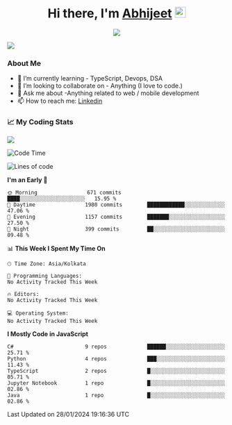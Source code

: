 <div align="center">
   <h1>Hi there, I'm <a href="">Abhijeet</a> <img src="https://media.giphy.com/media/hvRJCLFzcasrR4ia7z/giphy.gif" width="25px"> </h1>
   
   
   <img src="https://pronoun.cyou/x/y?subject=He&object=Him&height=20"> 
</div>

![](https://komarev.com/ghpvc/?username=abhijeetsingh-22)

<h3>About Me </h3>

<!-- - 🔭 I’m currently working on - My engineering Capstone Project -->
- 🌱 I’m currently learning - TypeScript, Devops, DSA
- 👯 I’m looking to collaborate on - Anything (I love to code.)
- 💬 Ask me about -Anything related to web / mobile development
- 📫 How to reach me: [Linkedin](https://www.linkedin.com/in/amabhijeet/)

### &#128200; My Coding Stats

<img align="center" src="https://github-readme-stats.vercel.app/api?username=abhijeetsingh-22&count_private=true&show_icons=true&theme=default&hide=stars" />

<!--START_SECTION:waka-->
![Code Time](http://img.shields.io/badge/Code%20Time-463%20hrs%2033%20mins-blue)

![Lines of code](https://img.shields.io/badge/From%20Hello%20World%20I%27ve%20Written-30.0%20million%20lines%20of%20code-blue)

**I'm an Early 🐤** 

```text
🌞 Morning                671 commits         ████░░░░░░░░░░░░░░░░░░░░░   15.95 % 
🌆 Daytime                1980 commits        ████████████░░░░░░░░░░░░░   47.06 % 
🌃 Evening                1157 commits        ███████░░░░░░░░░░░░░░░░░░   27.50 % 
🌙 Night                  399 commits         ██░░░░░░░░░░░░░░░░░░░░░░░   09.48 % 
```


📊 **This Week I Spent My Time On** 

```text
🕑︎ Time Zone: Asia/Kolkata

💬 Programming Languages: 
No Activity Tracked This Week

🔥 Editors: 
No Activity Tracked This Week

💻 Operating System: 
No Activity Tracked This Week
```

**I Mostly Code in JavaScript** 

```text
C#                       9 repos             ██████░░░░░░░░░░░░░░░░░░░   25.71 % 
Python                   4 repos             ███░░░░░░░░░░░░░░░░░░░░░░   11.43 % 
TypeScript               2 repos             █░░░░░░░░░░░░░░░░░░░░░░░░   05.71 % 
Jupyter Notebook         1 repo              █░░░░░░░░░░░░░░░░░░░░░░░░   02.86 % 
Java                     1 repo              █░░░░░░░░░░░░░░░░░░░░░░░░   02.86 % 
```




 Last Updated on 28/01/2024 19:16:36 UTC
<!--END_SECTION:waka-->

